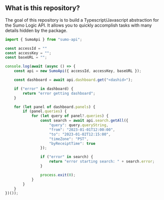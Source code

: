 ## What is this repository?

The goal of this repository is to build a Typescript/Javascript abstraction for the Sumo Logic API. It allows you to quickly
accomplish tasks with many details hidden by the package.

```typescript
import { SumoApi } from "sumo-api";

const accessId = ""
const accessKey = "";
const baseURL = "";

console.log(await (async () => {
    const api = new SumoApi({ accessId, accessKey, baseURL });

    const dashboard = await api.dashboard.get("<dashid>");

    if ("error" in dashboard) {
        return "error getting dashboard";
    }

    for (let panel of dashboard.panels) {
        if (panel.queries) {
            for (let query of panel?.queries) {
                const search = await api.search.getAll({
                    "query": query.queryString,
                    "from": "2023-01-01T12:00:00",
                    "to": "2023-01-02T12:15:00",
                    "timeZone": "PST",
                    "byReceiptTime": true
                });

                if ("error" in search) {
                    return "error starting search: " + search.error;
                }

                process.exit(0);
            }
        }
    }
})());
```